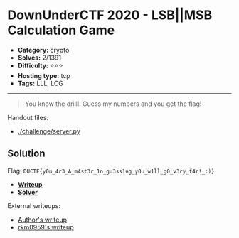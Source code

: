 # DownUnderCTF 2020 - LSB||MSB Calculation Game

- **Category:** crypto
- **Solves:** 2/1391
- **Difficulty:** ⭐️⭐️⭐️
- **Hosting type:** tcp
- **Tags:** LLL, LCG

---

> You know the drilll. Guess my numbers and you get the flag!


Handout files:

- [./challenge/server.py](./challenge/server.py)

## Solution

Flag: `DUCTF{y0u_4r3_A_m4st3r_1n_gu3ss1ng_y0u_w1ll_g0_v3ry_f4r!_:)}`

- [**Writeup**](./exploit/writeup.ipynb)
- [**Solver**](./exploit/exploit.sage)

External writeups:

- [Author&#39;s writeup](https://jsur.in/posts/2020-09-20-downunderctf-2020-writeups#lsb-msb-calculation-game)
- [rkm0959&#39;s writeup](https://rkm0959.tistory.com/162)


